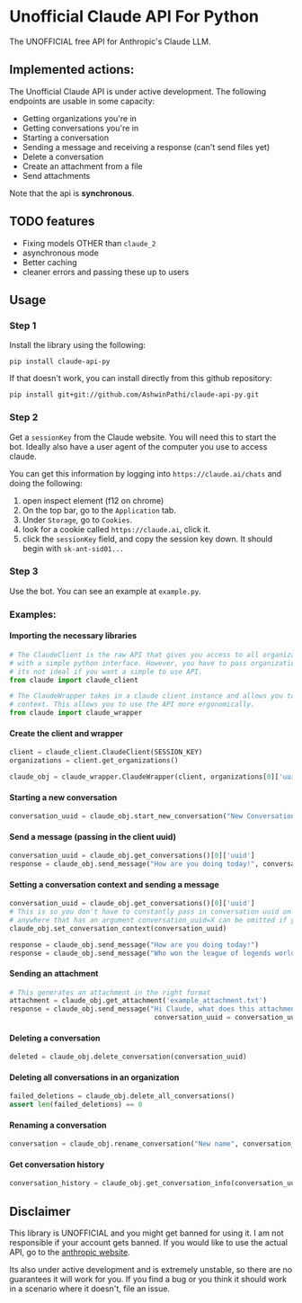 # Unofficial Claude API For Python

The UNOFFICIAL free API for Anthropic's Claude LLM.

## Implemented actions:
The Unofficial Claude API is under active development. The following endpoints are usable in some capacity:

- Getting organizations you're in
- Getting conversations you're in
- Starting a conversation
- Sending a message and receiving a response (can't send files yet)
- Delete a conversation
- Create an attachment from a file
- Send attachments

Note that the api is __**synchronous**__.

## TODO features
- Fixing models OTHER than `claude_2`
- asynchronous mode
- Better caching
- cleaner errors and passing these up to users


## Usage

### Step 1
Install the library using the following:
```
pip install claude-api-py
```

If that doesn't work, you can install directly from this github repository:

```
pip install git+git://github.com/AshwinPathi/claude-api-py.git
```

### Step 2
Get a `sessionKey` from the Claude website. You will need this to start the bot. Ideally also have a user agent of the computer you use to access claude.

You can get this information by logging into `https://claude.ai/chats` and doing the following:

1. open inspect element (f12 on chrome)
2. On the top bar, go to the `Application` tab.
3. Under `Storage`, go to `Cookies`.
4. look for a cookie called `https://claude.ai`, click it.
5. click the `sessionKey` field, and copy the session key down. It should begin with `sk-ant-sid01...`


### Step 3
Use the bot. You can see an example at `example.py`.

### Examples:

#### Importing the necessary libraries
```py
# The ClaudeClient is the raw API that gives you access to all organization and conversation level API calls
# with a simple python interface. However, you have to pass organization_uuid and conversation_uuid everywhere, so
# its not ideal if you want a simple to use API.
from claude import claude_client

# The ClaudeWrapper takes in a claude client instance and allows you to use a single organization and conversation
# context. This allows you to use the API more ergonomically.
from claude import claude_wrapper
```

#### Create the client and wrapper
```py
client = claude_client.ClaudeClient(SESSION_KEY)
organizations = client.get_organizations()

claude_obj = claude_wrapper.ClaudeWrapper(client, organizations[0]['uuid'])
```

#### Starting a new conversation
```py
conversation_uuid = claude_obj.start_new_conversation("New Conversation", "Hi Claude!")
```

#### Send a message (passing in the client uuid)
```py
conversation_uuid = claude_obj.get_conversations()[0]['uuid']
response = claude_obj.send_message("How are you doing today!", conversation_uuid=conversation_uuid)
```

#### Setting a conversation context and sending a message
```py
conversation_uuid = claude_obj.get_conversations()[0]['uuid']
# This is so you don't have to constantly pass in conversation uuid on every call that requires it.
# anywhere that has an argument conversation_uuid=X can be omitted if you set the conversation context.
claude_obj.set_conversation_context(conversation_uuid)

response = claude_obj.send_message("How are you doing today!")
response = claude_obj.send_message("Who won the league of legends worlds 2022 finals?")
```

#### Sending an attachment
```py
# This generates an attachment in the right format
attachment = claude_obj.get_attachment('example_attachment.txt')
response = claude_obj.send_message("Hi Claude, what does this attachment say?", attachments=[attachment],
                                    conversation_uuid = conversation_uuid)
```

#### Deleting a conversation
```py
deleted = claude_obj.delete_conversation(conversation_uuid)
```

#### Deleting all conversations in an organization
```py
failed_deletions = claude_obj.delete_all_conversations()
assert len(failed_deletions) == 0
```

#### Renaming a conversation
```py
conversation = claude_obj.rename_conversation("New name", conversation_uuid = conversation_uuid)
```

#### Get conversation history
```py
conversation_history = claude_obj.get_conversation_info(conversation_uuid = conversation_uuid)
```


## Disclaimer
This library is UNOFFICIAL and you might get banned for using it. I am not responsible if your account gets banned. If you would like to use the actual API, go to the [anthropic website](https://docs.anthropic.com/claude/docs).

Its also under active development and is extremely unstable, so there are no guarantees it will work for you. If you find a bug or you think it should work in a scenario where it doesn't, file an issue.

